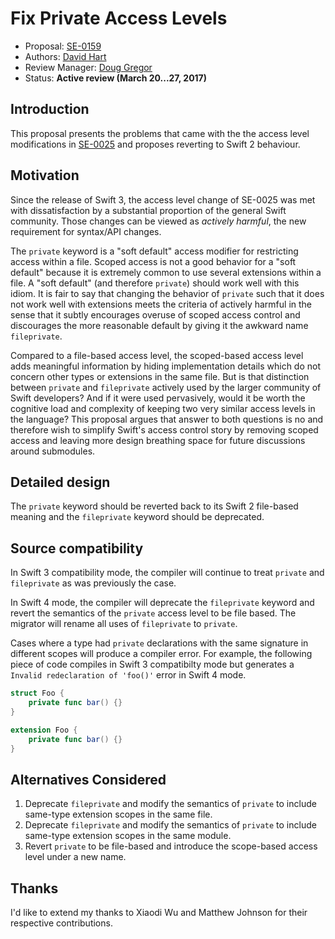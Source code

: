 # Fix Private Access Levels

* Proposal: [SE-0159](0159-fix-private-access-levels.md)
* Authors: [David Hart](http://github.com/hartbit)
* Review Manager: [Doug Gregor](https://github.com/DougGregor)
* Status: **Active review (March 20...27, 2017)**

## Introduction

This proposal presents the problems that came with the the access level modifications in [SE-0025](https://github.com/apple/swift-evolution/blob/master/proposals/0025-scoped-access-level.md) and proposes reverting to Swift 2 behaviour.

## Motivation

Since the release of Swift 3, the access level change of SE-0025 was met with dissatisfaction by a substantial proportion of the general Swift community. Those changes can be viewed as *actively harmful*, the new requirement for syntax/API changes.

The `private` keyword is a "soft default" access modifier for restricting access within a file. Scoped access is not a good behavior for a "soft default" because it is extremely common to use several extensions within a file. A "soft default" (and therefore `private`) should work well with this idiom. It is fair to say that changing the behavior of `private` such that it does not work well with extensions meets the criteria of actively harmful in the sense that it subtly encourages overuse of scoped access control and discourages the more reasonable default by giving it the awkward name `fileprivate`.

Compared to a file-based access level, the scoped-based access level adds meaningful information by hiding implementation details which do not concern other types or extensions in the same file. But is that distinction between `private` and `fileprivate` actively used by the larger community of Swift developers? And if it were used pervasively, would it be worth the cognitive load and complexity of keeping two very similar access levels in the language? This proposal argues that answer to both questions is no and therefore wish to simplify Swift's access control story by removing scoped access and leaving more design breathing space for future discussions around submodules.

## Detailed design

The `private` keyword should be reverted back to its Swift 2 file-based meaning and the `fileprivate` keyword should be deprecated.

## Source compatibility

In Swift 3 compatibility mode, the compiler will continue to treat `private` and `fileprivate` as was previously the case.

In Swift 4 mode, the compiler will deprecate the `fileprivate` keyword and revert the semantics of the `private` access level to be file based. The migrator will rename all uses of `fileprivate` to `private`.

Cases where a type had `private` declarations with the same signature in different scopes will produce a compiler error. For example, the following piece of code compiles in Swift 3 compatibilty mode but generates a `Invalid redeclaration of 'foo()'` error in Swift 4 mode.

```swift
struct Foo {
    private func bar() {}
}

extension Foo {
    private func bar() {}
}
```

## Alternatives Considered

1. Deprecate `fileprivate` and modify the semantics of `private` to include same-type extension scopes in the same file.
2. Deprecate `fileprivate` and modify the semantics of `private` to include same-type extension scopes in the same module.
3. Revert `private` to be file-based and introduce the scope-based access level under a new name.

## Thanks

I'd like to extend my thanks to Xiaodi Wu and Matthew Johnson for their respective contributions.
